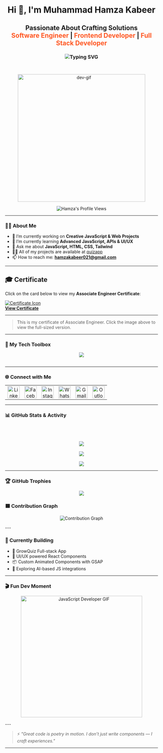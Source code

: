 <h1 align="center">Hi 👋, I'm Muhammad Hamza Kabeer</h1>

<h2 align="center">
  Passionate About Crafting Solutions<br/>
  <span style="color:#FF5722;">Software Engineer</span> | <span style="color:#FF5722;">Frontend Developer</span> | <span style="color:#FF5722;">Full Stack Developer</span>
</h2>


<h3 align="center">
  <img 
    src="https://readme-typing-svg.demolab.com?font=Fira+Code&weight=700&size=28&pause=1000&color=FF5722&center=true&vCenter=true&width=800&lines=I'm+a+Web-Developer;Associate+Engineer;Frontend+Developer;Full+Stack+Developer" 
    alt="Typing SVG" />
</h3>

<br/>

<p align="center">
  <img src="https://i.giphy.com/media/juua9i2c2fA0AIp2iq/giphy.webp" width="420" alt="dev-gif" />
</p>

<p align="center">
  <img src="https://komarev.com/ghpvc/?username=mdhamzakabeer&label=Profile%20Views&color=blue&style=flat-square" alt="Hamza's Profile Views" />
</p>

---
### 🧑‍💻 About Me
- 🔭 I’m currently working on **Creative JavaScript & Web Projects**
- 🌱 I’m currently learning **Advanced JavaScript, APIs & UI/UX**
- 💬 Ask me about **JavaScript, HTML, CSS, Tailwind**
- 👨‍💻 All of my projects are available at [quizapp](https://mdhamzakabeer.github.io/quizapp/)
- 📫 How to reach me: **hamzakabeer021@gmail.com**


---
## 🎓 Certificate

Click on the card below to view my **Associate Engineer Certificate**:
<br>

<!-- Certificate Preview Card -->
<p align="left">
  <a href="https://media-hosting.imagekit.io/d95fb33c74364aba/IMG_20250510_234259_668.jpg?Expires=1841513401&Key-Pair-Id=K2ZIVPTIP2VGHC&Signature=NBjhkkOPwcTi2iYLxo9oS0Nh~c8K-WzYIWyCzFS3YIKem~u6cPwQkY1UxrzN4N7YtSVpvk0uSik3jpw1~sv9NJCCYeTeP-jV4SZQXbpJ8~lHVw4SaCzVWq71-Fs1mdvc1NLtOnfs-ztvTS68jDxLB8G3oN0Fyf1HTtG-PC3frlzgS~-GTcZUhRxBGhGdzlxZpnXDVPJ78zanEEOhxiSszBl37kRj8VZ8cCQQC4hJ3fjbDvFFAvYX-ufKhuu~7ulknwyFrMtiMgU9BxLa7pXbgWfQ~tos17xlWrpyYDoCXvyAJ~ofF6XG5LChscZNJ3crQlCYzlpNQ6LxSfcck0FeVQ__">
    <img src="https://img.icons8.com/emoji/48/scroll-emoji.png" alt="Certificate Icon"/>
    <br/>
    <strong>View Certificate</strong>
  </a>
</p>


---

> This is my certificate of Associate Engineer. Click the image above to view the full-sized version.


---
### 🧠 My Tech Toolbox

<p align="center">
  <img src="https://skillicons.dev/icons?i=html,css,js,react,tailwind,bootstrap,netlify,figma,firebase,git," />
  <br/><br/>
</p>

---

### 🌐 Connect with Me

<table align="center">
  <tr>
    <td align="center">
      <a href="https://www.linkedin.com/in/muhammad-hamza-kabeer-9b4740246/" target="_blank">
        <img src="https://skillicons.dev/icons?i=linkedin" height="40" alt="LinkedIn"/>
      </a>
    </td>
    <td align="center">
      <a href="https://www.facebook.com/hamza.kabeer.1000" target="_blank">
        <img src="https://cdn.simpleicons.org/facebook/1877F2" height="40" alt="Facebook"/>
      </a>
    </td>
    <td align="center">
      <a href="https://www.instagram.com/haks.shop/" target="_blank">
        <img src="https://skillicons.dev/icons?i=instagram" height="40" alt="Instagram"/>
      </a>
    </td>
    <td align="center">
      <a href="https://wa.me/923401952337" target="_blank">
        <img src="https://cdn.simpleicons.org/whatsapp/25D366" height="40" alt="WhatsApp"/>
      </a>
    </td>
    <td align="center">
      <a href="mailto:hamzakabeer021@gmail.com" target="_blank">
        <img src="https://img.icons8.com/color/48/gmail-new.png" height="40" alt="Gmail"/>
      </a>
    </td>
    <td align="center">
      <a href="mailto:mdhamzakabeer@outlook.com" target="_blank">
        <img src="https://img.icons8.com/color/48/microsoft-outlook-2019--v2.png" height="40" alt="Outlook"/>
      </a>
    </td>
  </tr>
</table>

---

### 📊 GitHub Stats & Activity

<p align="center" style="padding-top: 20px;">
<br>
<br>
  <img src="https://github-readme-stats.vercel.app/api?username=mdhamzakabeer&show_icons=true&theme=tokyonight" />
  <br/><br/>
  <img src="https://github-readme-stats.vercel.app/api/top-langs/?username=mdhamzakabeer&layout=compact&theme=tokyonight" />
  <br/><br/>
  <img src="https://streak-stats.demolab.com?user=mdhamzakabeer&theme=tokyonight" />
</p>


---

### 🏆 GitHub Trophies

<p align="center">
  <img src="https://github-profile-trophy.vercel.app/?username=mdhamzakabeer&theme=monokai&margin-w=15&no-bg=true&no-frame=true" />
</p>


### 🟩 Contribution Graph

<p align="center">
  <img src="https://github-readme-activity-graph.vercel.app/graph?username=mdhamzakabeer&theme=tokyo-night&area=true&hide_border=true" alt="Contribution Graph" />
</p>
---

### 🚧 Currently Building

- 🔭 GrowQuiz Full-stack App
- 🎨 UI/UX powered React Components
- 📦 Custom Animated Components with GSAP
- 🤖 Exploring AI-based JS integrations

---

### 🎬 Fun Dev Moment

<p align="center">
  <img src="https://media.giphy.com/media/eNAsjO55tPbgaor7ma/giphy.gif" width="400" alt="JavaScript Developer GIF" />
</p>
---

> ⚡ *"Great code is poetry in motion. I don’t just write components — I craft experiences."*

---

